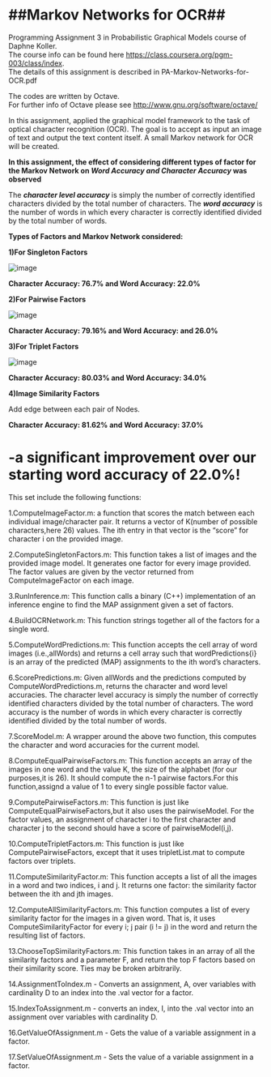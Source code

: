 ##Markov Networks for OCR##
==========
Programming Assignment 3 in Probabilistic Graphical Models course of Daphne Koller.  
The course info can be found here https://class.coursera.org/pgm-003/class/index.  
The details of this assignment is described in PA-Markov-Networks-for-OCR.pdf

The codes are written by Octave.  
For further info of Octave please see http://www.gnu.org/software/octave/

In this assignment, applied the graphical model framework to the task of optical character recognition (OCR).
The goal is to accept as input an image of text and output the text content itself.
A small Markov network for OCR will be created.

**In this assignment, the effect of considering different types of factor for the Markov Network on *Word Accuracy and 
Character Accuracy* was observed**

The ***character level accuracy*** is simply the number of correctly identified characters divided by the total number of characters.
The ***word accuracy*** is the number of words in which every character is correctly identified divided by the total number of words.

**Types of Factors and Markov Network considered:**

**1)For Singleton Factors**

![image](https://cloud.githubusercontent.com/assets/15040734/21570503/99977c90-ceec-11e6-80e0-7831db678d72.png)

**Character Accuracy: 76.7%  and Word Accuracy: 22.0%** 

**2)For Pairwise Factors**

![image](https://cloud.githubusercontent.com/assets/15040734/21570527/c35dd5ba-ceec-11e6-8eef-58453c71002c.png)

**Character Accuracy: 79.16%  and Word Accuracy: and 26.0%**

**3)For Triplet Factors**

![image](https://cloud.githubusercontent.com/assets/15040734/21570536/d1c16ed2-ceec-11e6-92b9-6ef71a2cacb5.png)

**Character Accuracy: 80.03% and Word Accuracy: 34.0%**

**4)Image Similarity Factors**

Add edge between each pair of Nodes. 

**Character Accuracy: 81.62%  and Word Accuracy: 37.0%**

-a significant improvement over our starting word accuracy of 22.0%!
================================================
This set include the following functions:

1.ComputeImageFactor.m: a function that scores the match between
each individual image/character pair. It returns a vector of K(number of possible characters,here 26) values. The ith entry in that vector is the “score” for character i on the provided image.

2.ComputeSingletonFactors.m: This function takes a list of images and the provided image model. It generates one factor for every image provided.
The factor values are given by the vector returned from ComputeImageFactor on
each image. 

3.RunInference.m: This function calls a binary (C++) implementation of an inference engine to find the MAP assignment given a set of factors.

4.BuildOCRNetwork.m: This function strings together all of the factors for a single word.

5.ComputeWordPredictions.m: This function accepts the cell array of word images (i.e.,allWords) and returns a cell array such that wordPredictions{i} is an array of the predicted (MAP) assignments to the ith word’s characters.

6.ScorePredictions.m: Given allWords and the predictions computed by ComputeWordPredictions.m, returns the character and word level accuracies. 
The character level accuracy is simply the number of correctly identified characters divided by the total number of characters.
The word accuracy is the number of words in which every character is correctly identified divided by the total number of words.

7.ScoreModel.m: A wrapper around the above two function, this computes the character and word accuracies for the current model.

8.ComputeEqualPairwiseFactors.m: This function accepts an
array of the images in one word and the value K, the size of the alphabet (for our purposes,it is 26). It should compute the n-1 pairwise factors.For this function,assignd a value of 1 to every single possible factor value.

9.ComputePairwiseFactors.m: This function is just like ComputeEqualPairwiseFactors,but it also uses the pairwiseModel. For the factor values, an assignment of character i to the first character and character j to the second should have a score of pairwiseModel(i,j).

10.ComputeTripletFactors.m: This function is just like ComputePairwiseFactors, except that it uses tripletList.mat to compute factors over triplets.

11.ComputeSimilarityFactor.m: This function accepts a list of all the images in a word and two indices, i and j. It returns one factor: the similarity factor between the ith and jth images. 

12.ComputeAllSimilarityFactors.m: This function computes a list of every similarity factor for the images in a given word. That is, it uses ComputeSimilarityFactor for every i; j pair (i != j) in the word and return the resulting list of factors.

13.ChooseTopSimilarityFactors.m: This function takes in an array of all the similarity factors and a parameter F, and return the top F factors based on their similarity score. Ties may be broken arbitrarily.

14.AssignmentToIndex.m - Converts an assignment, A, over variables with cardinality D 
to an index into the .val vector for a factor.

15.IndexToAssignment.m - converts an index, I, into the .val vector into an assignment 
over variables with cardinality D.

16.GetValueOfAssignment.m - Gets the value of a variable assignment in a factor.

17.SetValueOfAssignment.m - Sets the value of a variable assignment in a factor.

